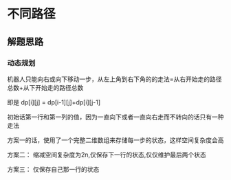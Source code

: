 # 不同路径

## 解题思路

### 动态规划

机器人只能向右或向下移动一步，从左上角到右下角的的走法=从右开始走的路径总数+从下开始走的路径总数

即是 dp[i][j] = dp[i-1][j]+dp[i][j-1]

初始话第一行和第一列的值，因为一直向下或者一直向右走而不转向的话只有一种走法

方案一的话，使用了一个完整二维数组来存储每一步的状态，这样空间复杂度会高

方案二： 缩减空间复杂度为2n,仅保存下一行的状态,仅仅维护最后两个状态

方案三： 仅保存自己那一行的状态
